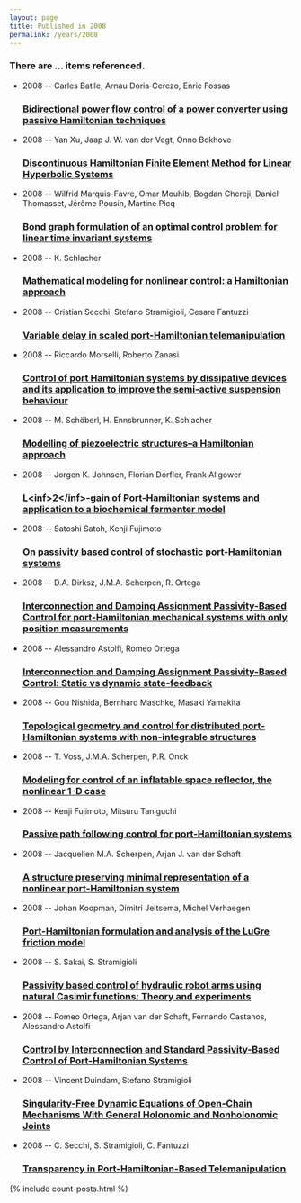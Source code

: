 ```yaml
---
layout: page
title: Published in 2008
permalink: /years/2008
---
```


<h3 id="number-posts">There are ... items referenced.</h3>
<ul class="post-list">

  <li>
    <span class="post-meta">2008 -- Carles Batlle, Arnau Dòria‐Cerezo, Enric Fossas</span>
    <h3><a class="post-link" href="{{ site.baseurl }}/bidirectional-power-flow-control-of-a-power-converter-using-passive-hamiltonian-techniques">Bidirectional power flow control of a power converter using passive Hamiltonian techniques</a></h3>
  </li>
  <li>
    <span class="post-meta">2008 -- Yan Xu, Jaap J. W. van der Vegt, Onno Bokhove</span>
    <h3><a class="post-link" href="{{ site.baseurl }}/discontinuous-hamiltonian-finite-element-method-for-linear-hyperbolic-systems">Discontinuous Hamiltonian Finite Element Method for Linear Hyperbolic Systems</a></h3>
  </li>
  <li>
    <span class="post-meta">2008 -- Wilfrid Marquis-Favre, Omar Mouhib, Bogdan Chereji, Daniel Thomasset, Jérôme Pousin, Martine Picq</span>
    <h3><a class="post-link" href="{{ site.baseurl }}/bond-graph-formulation-of-an-optimal-control-problem-for-linear-time-invariant-systems">Bond graph formulation of an optimal control problem for linear time invariant systems</a></h3>
  </li>
  <li>
    <span class="post-meta">2008 -- K. Schlacher</span>
    <h3><a class="post-link" href="{{ site.baseurl }}/mathematical-modeling-for-nonlinear-control-a-hamiltonian-approach">Mathematical modeling for nonlinear control: a Hamiltonian approach</a></h3>
  </li>
  <li>
    <span class="post-meta">2008 -- Cristian Secchi, Stefano Stramigioli, Cesare Fantuzzi</span>
    <h3><a class="post-link" href="{{ site.baseurl }}/variable-delay-in-scaled-port-hamiltonian-telemanipulation">Variable delay in scaled port-Hamiltonian telemanipulation</a></h3>
  </li>
  <li>
    <span class="post-meta">2008 -- Riccardo Morselli, Roberto Zanasi</span>
    <h3><a class="post-link" href="{{ site.baseurl }}/control-of-port-hamiltonian-systems-by-dissipative-devices-and-its-application-to-improve-the-semi-active-suspension-behaviour">Control of port Hamiltonian systems by dissipative devices and its application to improve the semi-active suspension behaviour</a></h3>
  </li>
  <li>
    <span class="post-meta">2008 -- M. Schöberl, H. Ennsbrunner, K. Schlacher</span>
    <h3><a class="post-link" href="{{ site.baseurl }}/modelling-of-piezoelectric-structures-a-hamiltonian-approach">Modelling of piezoelectric structures–a Hamiltonian approach</a></h3>
  </li>
  <li>
    <span class="post-meta">2008 -- Jorgen K. Johnsen, Florian Dorfler, Frank Allgower</span>
    <h3><a class="post-link" href="{{ site.baseurl }}/l-lt-inf-gt-2-lt-inf-gt-gain-of-port-hamiltonian-systems-and-application-to-a-biochemical-fermenter-model">L&lt;inf&gt;2&lt;/inf&gt;-gain of Port-Hamiltonian systems and application to a biochemical fermenter model</a></h3>
  </li>
  <li>
    <span class="post-meta">2008 -- Satoshi Satoh, Kenji Fujimoto</span>
    <h3><a class="post-link" href="{{ site.baseurl }}/on-passivity-based-control-of-stochastic-port-hamiltonian-systems">On passivity based control of stochastic port-Hamiltonian systems</a></h3>
  </li>
  <li>
    <span class="post-meta">2008 -- D.A. Dirksz, J.M.A. Scherpen, R. Ortega</span>
    <h3><a class="post-link" href="{{ site.baseurl }}/interconnection-and-damping-assignment-passivity-based-control-for-port-hamiltonian-mechanical-systems-with-only-position-measurements">Interconnection and Damping Assignment Passivity-Based Control for port-Hamiltonian mechanical systems with only position measurements</a></h3>
  </li>
  <li>
    <span class="post-meta">2008 -- Alessandro Astolfi, Romeo Ortega</span>
    <h3><a class="post-link" href="{{ site.baseurl }}/interconnection-and-damping-assignment-passivity-based-control-static-vs-dynamic-state-feedback">Interconnection and Damping Assignment Passivity-Based Control: Static vs dynamic state-feedback</a></h3>
  </li>
  <li>
    <span class="post-meta">2008 -- Gou Nishida, Bernhard Maschke, Masaki Yamakita</span>
    <h3><a class="post-link" href="{{ site.baseurl }}/topological-geometry-and-control-for-distributed-port-hamiltonian-systems-with-non-integrable-structures">Topological geometry and control for distributed port-Hamiltonian systems with non-integrable structures</a></h3>
  </li>
  <li>
    <span class="post-meta">2008 -- T. Voss, J.M.A. Scherpen, P.R. Onck</span>
    <h3><a class="post-link" href="{{ site.baseurl }}/modeling-for-control-of-an-inflatable-space-reflector-the-nonlinear-1-d-case">Modeling for control of an inflatable space reflector, the nonlinear 1-D case</a></h3>
  </li>
  <li>
    <span class="post-meta">2008 -- Kenji Fujimoto, Mitsuru Taniguchi</span>
    <h3><a class="post-link" href="{{ site.baseurl }}/passive-path-following-control-for-port-hamiltonian-systems">Passive path following control for port-Hamiltonian systems</a></h3>
  </li>
  <li>
    <span class="post-meta">2008 -- Jacquelien M.A. Scherpen, Arjan J. van der Schaft</span>
    <h3><a class="post-link" href="{{ site.baseurl }}/a-structure-preserving-minimal-representation-of-a-nonlinear-port-hamiltonian-system">A structure preserving minimal representation of a nonlinear port-Hamiltonian system</a></h3>
  </li>
  <li>
    <span class="post-meta">2008 -- Johan Koopman, Dimitri Jeltsema, Michel Verhaegen</span>
    <h3><a class="post-link" href="{{ site.baseurl }}/port-hamiltonian-formulation-and-analysis-of-the-lugre-friction-model">Port-Hamiltonian formulation and analysis of the LuGre friction model</a></h3>
  </li>
  <li>
    <span class="post-meta">2008 -- S. Sakai, S. Stramigioli</span>
    <h3><a class="post-link" href="{{ site.baseurl }}/passivity-based-control-of-hydraulic-robot-arms-using-natural-casimir-functions-theory-and-experiments">Passivity based control of hydraulic robot arms using natural Casimir functions: Theory and experiments</a></h3>
  </li>
  <li>
    <span class="post-meta">2008 -- Romeo Ortega, Arjan van der Schaft, Fernando Castanos, Alessandro Astolfi</span>
    <h3><a class="post-link" href="{{ site.baseurl }}/control-by-interconnection-and-standard-passivity-based-control-of-port-hamiltonian-systems">Control by Interconnection and Standard Passivity-Based Control of Port-Hamiltonian Systems</a></h3>
  </li>
  <li>
    <span class="post-meta">2008 -- Vincent Duindam, Stefano Stramigioli</span>
    <h3><a class="post-link" href="{{ site.baseurl }}/singularity-free-dynamic-equations-of-open-chain-mechanisms-with-general-holonomic-and-nonholonomic-joints">Singularity-Free Dynamic Equations of Open-Chain Mechanisms With General Holonomic and Nonholonomic Joints</a></h3>
  </li>
  <li>
    <span class="post-meta">2008 -- C. Secchi, S. Stramigioli, C. Fantuzzi</span>
    <h3><a class="post-link" href="{{ site.baseurl }}/transparency-in-port-hamiltonian-based-telemanipulation">Transparency in Port-Hamiltonian-Based Telemanipulation</a></h3>
  </li>
</ul>
{% include count-posts.html %}
